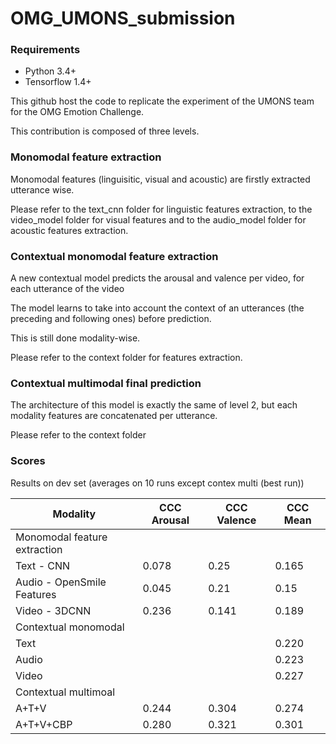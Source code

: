 # OMG_UMONS_submission


### Requirements
* Python 3.4+
* Tensorflow 1.4+

This github host the code to replicate the experiment of the UMONS team for the OMG Emotion Challenge.

This contribution is composed of three levels.

### Monomodal feature extraction

Monomodal features (linguisitic, visual and acoustic) are firstly extracted utterance wise.

Please refer to the text_cnn folder for linguistic features extraction, to the video_model folder for visual features and to the audio_model folder for acoustic features extraction.

### Contextual monomodal feature extraction

A new contextual model predicts the arousal and valence per video, for each utterance of the video

The model learns to take into account the context of an utterances (the preceding and following ones) before prediction.

This is still done modality-wise.

Please refer to the context folder for features extraction.

### Contextual multimodal final prediction

The architecture of this model is exactly the same of level 2, but each modality features are concatenated per utterance. 

Please refer to the context folder

### Scores


Results on dev set (averages on 10 runs except contex multi (best run))

| Modality  | CCC Arousal | CCC Valence | CCC Mean |
| ------------- | ------------- |------------- |------------- |
|  Monomodal feature extraction   |  |  | |
| Text - CNN   | 0.078  | 0.25 | 0.165  |
| Audio - OpenSmile Features | 0.045 | 0.21 | 0.15  |
| Video - 3DCNN   | 0.236  | 0.141 | 0.189 |
|  Contextual monomodal   |  | | |
| Text   |   | | 0.220  |
| Audio |  |  | 0.223 |
| Video  |   |  | 0.227 |
|  Contextual multimoal   |  | | |
A+T+V | 0.244   | 0.304 | 0.274 |
A+T+V+CBP | 0.280  | 0.321 | 0.301 |
